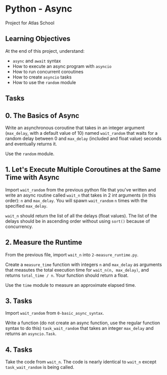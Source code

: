 # Python - Async
Project for Atlas School

## Learning Objectives
At the end of this project, understand:
- ```async``` and ```await``` syntax
- How to execute an async program with ```asyncio```
- How to run concurrent coroutines
- How to create ```asyncio``` tasks
- How to use the ```random``` module

## Tasks

## 0. The Basics of Async
Write an asynchronous coroutine that takes in an integer argument (```max_delay```, with a default value of 10) named ```wait_random``` that waits for a random delay between 0 and ```max_delay``` (included and float value) seconds and eventually returns it.

Use the ```random``` module.

## 1. Let's Execute Multiple Coroutines at the Same Time with Async
Import ```wait_random``` from the previous python file that you've written and write an async routine called ```wait_n``` that takes in 2 int arguments (in this order): ```n``` and ```max_delay```. You will spawn ```wait_random``` ```n``` times with the specified ```max_delay```.

```wait_n``` should return the list of all the delays (float values). The list of the delays should be in ascending order without using ```sort()``` because of concurrency.

## 2. Measure the Runtime
From the previous file, import ```wait_n``` into ```2-measure_runtime.py```.

Create a ```measure_time``` function with integers ```n``` and ```max_delay``` as arguments that measutes the total execution time for ```wait_n(n, max_delay)```, and returns ```total_time / n```. Your function should return a float.

Use the ```time``` module to measure an approximate elapsed time.

## 3. Tasks
Import ```wait_random``` from ```0-basic_async_syntax```.

Write a function (do not create an async function, use the regular function syntax to do this) ```task_wait_random``` that takes an integer ```max_delay``` and returns an ```asyncio.Task```.

## 4. Tasks
Take the code from ```wait_n```. The code is nearly identical to ```wait_n``` except ```task_wait_random``` is being called.
